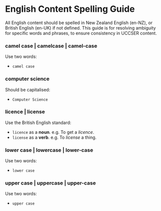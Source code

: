 # English Content Spelling Guide

All English content should be spelled in New Zealand English (en-NZ), or British English (en-UK) if not defined.
This guide is for resolving ambiguity for specific words and phrases, to ensure consistency in UCCSER content.

### camel case | camelcase | camel-case

Use two words:
- ``camel case``

### computer science

Should be capitalised:
- ``Computer Science``

### licence | license

Use the British English standard:
- ``licence`` as a **noun**. e.g. To get a *licence*.
- ``license`` as a **verb**. e.g. To *license* a thing.

### lower case | lowercase | lower-case

Use two words:
- ``lower case``

### upper case | uppercase | upper-case

Use two words:
- ``upper case``
